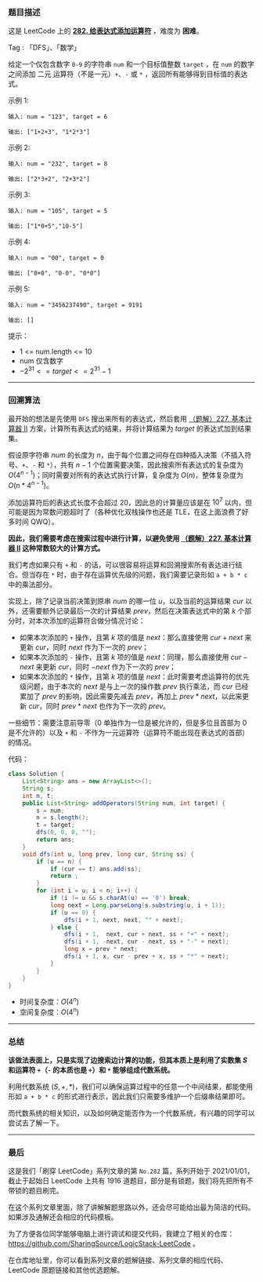 ### 题目描述

这是 LeetCode 上的 **[282. 给表达式添加运算符](https://leetcode-cn.com/problems/peeking-iterator/solution/gong-shui-san-xie-die-dai-qi-ji-ben-ren-b77lz/)** ，难度为 **困难**。

Tag : 「DFS」、「数学」

给定一个仅包含数字 `0-9` 的字符串 `num` 和一个目标值整数 `target` ，在 `num` 的数字之间添加 二元 运算符（不是一元）`+`、`-` 或 `*` ，返回所有能够得到目标值的表达式。

示例 1:
```
输入: num = "123", target = 6

输出: ["1+2+3", "1*2*3"] 
```
示例 2:
```
输入: num = "232", target = 8

输出: ["2*3+2", "2+3*2"]
```
示例 3:
```
输入: num = "105", target = 5

输出: ["1*0+5","10-5"]
```
示例 4:
```
输入: num = "00", target = 0

输出: ["0+0", "0-0", "0*0"]
```
示例 5:
```
输入: num = "3456237490", target = 9191

输出: []
```


提示：
* 1 <= num.length <= 10
* num 仅含数字
* $-2^{31} <= target <= 2^{31} - 1$

---

### 回溯算法

最开始的想法是先使用 `DFS` 搜出来所有的表达式，然后套用 [（题解）227. 基本计算器 II](https://leetcode-cn.com/problems/basic-calculator-ii/solution/shi-yong-shuang-zhan-jie-jue-jiu-ji-biao-c65k/) 方案，计算所有表达式的结果，并将计算结果为 $target$ 的表达式加到结果集。

假设原字符串 $num$ 的长度为 $n$，由于每个位置之间存在四种插入决策（不插入符号、`+`、`-` 和 `*`），共有 $n - 1$ 个位置需要决策，因此搜索所有表达式的复杂度为 $O(4^{n - 1})$；同时需要对所有的表达式执行计算，复杂度为 $O(n)$，整体复杂度为 $O(n * 4^{n - 1})$。

添加运算符后的表达式长度不会超过 $20$，因此总的计算量应该是在 $10^7$ 以内，但可能是因为常数问题超时了（各种优化双栈操作也还是 TLE，在这上面浪费了好多时间 QWQ）。

**因此，我们需要考虑在搜索过程中进行计算，以避免使用 [（题解）227. 基本计算器 II](https://leetcode-cn.com/problems/basic-calculator-ii/solution/shi-yong-shuang-zhan-jie-jue-jiu-ji-biao-c65k/) 这种常数较大的计算方式。**

我们考虑如果只有 `+` 和 `-` 的话，可以很容易将运算和回溯搜索所有表达进行结合。但当存在 `*` 时，由于存在运算优先级的问题，我们需要记录形如 `a + b * c` 中的乘法部分。

实现上，除了记录当前决策到原串 $num$ 的哪一位 $u$，以及当前的运算结果 $cur$ 以外，还需要额外记录最后一次的计算结果 $prev$，然后在决策表达式中的第 $k$ 个部分时，对本次添加的运算符合做分情况讨论：

* 如果本次添加的 `+` 操作，且第 $k$ 项的值是 $next$：那么直接使用 $cur + next$ 来更新 $cur$，同时 $next$ 作为下一次的 $prev$；
* 如果本次添加的 `-` 操作，且第 $k$ 项的值是 $next$：同理，那么直接使用 $cur - next$ 来更新 $cur$，同时 $-next$ 作为下一次的 $prev$；
* 如果本次添加的 `*` 操作，且第 $k$ 项的值是 $next$：此时需要考虑运算符的优先级问题，由于本次的 $next$ 是与上一次的操作数 $prev$ 执行乘法，而 $cur$ 已经累加了 $prev$ 的影响，因此需要先减去 $prev$，再加上 $prev * next$，以此来更新 $cur$，同时 $prev * next$ 也作为下一次的 $prev$。

一些细节：需要注意前导零（$0$ 单独作为一位是被允许的，但是多位且首部为 $0$ 是不允许的）以及 `+` 和 `-` 不作为一元运算符（运算符不能出现在表达式的首部）的情况。

代码：
```Java
class Solution {
    List<String> ans = new ArrayList<>();
    String s;
    int n, t;
    public List<String> addOperators(String num, int target) {
        s = num;
        n = s.length();
        t = target;
        dfs(0, 0, 0, "");
        return ans;
    }
    void dfs(int u, long prev, long cur, String ss) {
        if (u == n) {
            if (cur == t) ans.add(ss);
            return ;
        }
        for (int i = u; i < n; i++) {
            if (i != u && s.charAt(u) == '0') break;
            long next = Long.parseLong(s.substring(u, i + 1));
            if (u == 0) {
                dfs(i + 1, next, next, "" + next);
            } else {
                dfs(i + 1,  next, cur + next, ss + "+" + next);
                dfs(i + 1, -next, cur - next, ss + "-" + next);
                long x = prev * next;
                dfs(i + 1, x, cur - prev + x, ss + "*" + next);
            }
        }
    }
}
```
* 时间复杂度：$O(4^{n})$
* 空间复杂度：$O(4^{n})$

---

### 总结

**该做法表面上，只是实现了边搜索边计算的功能，但其本质上是利用了实数集 $S$ 和运算符 `+`（`-` 的本质也是 `+`）和 `*` 能够组成代数系统。**

利用代数系统 $(S, +, *)$，我们可以确保运算过程中的任意一个中间结果，都能使用形如 `a + b * c` 的形式进行表示，因此我们只需要多维护一个后缀串结果即可。

而代数系统的相关知识，以及如何确定能否作为一个代数系统，有兴趣的同学可以尝试去了解一下。

---

### 最后

这是我们「刷穿 LeetCode」系列文章的第 `No.282` 篇，系列开始于 2021/01/01，截止于起始日 LeetCode 上共有 1916 道题目，部分是有锁题，我们将先把所有不带锁的题目刷完。

在这个系列文章里面，除了讲解解题思路以外，还会尽可能给出最为简洁的代码。如果涉及通解还会相应的代码模板。

为了方便各位同学能够电脑上进行调试和提交代码，我建立了相关的仓库：https://github.com/SharingSource/LogicStack-LeetCode 。

在仓库地址里，你可以看到系列文章的题解链接、系列文章的相应代码、LeetCode 原题链接和其他优选题解。

